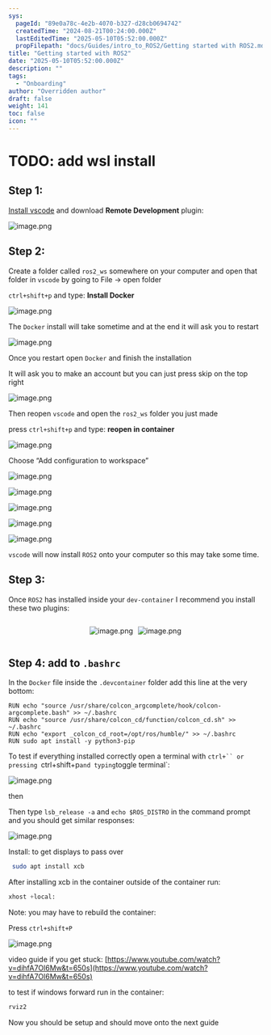 ```yaml
---
sys:
  pageId: "89e0a78c-4e2b-4070-b327-d28cb0694742"
  createdTime: "2024-08-21T00:24:00.000Z"
  lastEditedTime: "2025-05-10T05:52:00.000Z"
  propFilepath: "docs/Guides/intro_to_ROS2/Getting started with ROS2.md"
title: "Getting started with ROS2"
date: "2025-05-10T05:52:00.000Z"
description: ""
tags:
  - "Onboarding"
author: "Overridden author"
draft: false
weight: 141
toc: false
icon: ""
---
```


# TODO: add wsl install

## Step 1:

[Install vscode](https://code.visualstudio.com/download) and download **Remote Development** plugin:

![image.png](https://prod-files-secure.s3.us-west-2.amazonaws.com/d518164a-d88e-44d1-a4ee-3adb3bd8bce0/efb52993-1881-4a40-b95e-6f020334f022/image.png?X-Amz-Algorithm=AWS4-HMAC-SHA256&X-Amz-Content-Sha256=UNSIGNED-PAYLOAD&X-Amz-Credential=ASIAZI2LB466QZS3ELVZ%2F20250513%2Fus-west-2%2Fs3%2Faws4_request&X-Amz-Date=20250513T081229Z&X-Amz-Expires=3600&X-Amz-Security-Token=IQoJb3JpZ2luX2VjEEAaCXVzLXdlc3QtMiJIMEYCIQD84c4bpnCWuMEtGXtQnMoTG0X2rH7MjyNias7q%2BAzq%2FQIhAOgZpEvO2q0ihlp9xHxYd2h7jhLTWgyREJRExjOiuPNFKogECOn%2F%2F%2F%2F%2F%2F%2F%2F%2F%2FwEQABoMNjM3NDIzMTgzODA1IgyizHaVpJJG3g%2BEwyYq3AM5Vq7gJfNB3tUPppGMrRv89VyhmHkZaXI%2F5Ssyxkw8hrZa8VW%2BB5xY0z1IYko%2FAV6xDlyhuWI%2B0czTk72JGRX1uMbA4GN87Hye0fEOqLtHqgVH2wEA2yvXeNeD3DetUBZ2TEa%2BC84Fr2vd0QB0yk2vpa%2BOfRXZ7bin29snaTpCld3dY6QBr0pVZQyz3%2BwF15QJm1Uc2Vk1JdjDBtQT34vvF7dmoBmpWi25Bi9WNKzVLAtig0TIHWDdN2k1phSpEBrXS3V%2FMeCM9AiyM7ogRHn8J2daZJx3dWKqBSnloY7YcWWWcamEdgrP879fgTtLgcAYWsb9muzBeAFvc70cDOZbGIzi9sDOQZKwL%2Fs%2B9jklDxPtdqsnMLIke%2BfE%2BOc64iBKnaoL3pjPnZvEEZIm4Zs10o6v6wZUo7JcZqDQm4xDDaxx4Yei8Yz3CPqIxPpCJ7DHW6uT8nb1lR7%2FaeQyLIE9CFRnYOyM%2BT9RnKGqnUsvF49SSLV92nf7DPTZFgP4jmssJzRNYyFwQN4PwnzbNhwXKwRUvhmYv%2BfENMQiFK%2BFhSN14ERBSxFz1ySCNLvxID1dBFVnImvhYliJE%2BpLkgsTlcgJepuWAdYRz9cLI4HnVw8YgObdY5%2FGabdsgTCs8ovBBjqkAbhTYceSw2Vpw0B7Fc24YdaK3y9fjLF%2FOSSMydPgilN8MXSb%2FhKyivCbhPduCkvA9fR7RsliDfQFezsKS9UlddxZa9pFg1xQON6u3cCt8T750StG6delu1b2hsgtZAEhMPeUJ74a3DMIX3krbz60ZCy0v06fYDAxXxc5lqseqi6me5LE4ccZeqyppEWrxlSh6mBx3yrUjOGgdUAU4DgyTJPnuzj3&X-Amz-Signature=63fa51c2e52288abd0f885626f55fb25934635065f24f93559024dda1614caf8&X-Amz-SignedHeaders=host&x-id=GetObject)

## Step 2:

Create a folder called `ros2_ws` somewhere on your computer and open that folder in `vscode` by going to File → open folder 

`ctrl+shift+p` and type: **Install Docker**

![image.png](https://prod-files-secure.s3.us-west-2.amazonaws.com/d518164a-d88e-44d1-a4ee-3adb3bd8bce0/2269dc0e-1cd5-47ff-bceb-c04ad9b2eab0/image.png?X-Amz-Algorithm=AWS4-HMAC-SHA256&X-Amz-Content-Sha256=UNSIGNED-PAYLOAD&X-Amz-Credential=ASIAZI2LB466QZS3ELVZ%2F20250513%2Fus-west-2%2Fs3%2Faws4_request&X-Amz-Date=20250513T081229Z&X-Amz-Expires=3600&X-Amz-Security-Token=IQoJb3JpZ2luX2VjEEAaCXVzLXdlc3QtMiJIMEYCIQD84c4bpnCWuMEtGXtQnMoTG0X2rH7MjyNias7q%2BAzq%2FQIhAOgZpEvO2q0ihlp9xHxYd2h7jhLTWgyREJRExjOiuPNFKogECOn%2F%2F%2F%2F%2F%2F%2F%2F%2F%2FwEQABoMNjM3NDIzMTgzODA1IgyizHaVpJJG3g%2BEwyYq3AM5Vq7gJfNB3tUPppGMrRv89VyhmHkZaXI%2F5Ssyxkw8hrZa8VW%2BB5xY0z1IYko%2FAV6xDlyhuWI%2B0czTk72JGRX1uMbA4GN87Hye0fEOqLtHqgVH2wEA2yvXeNeD3DetUBZ2TEa%2BC84Fr2vd0QB0yk2vpa%2BOfRXZ7bin29snaTpCld3dY6QBr0pVZQyz3%2BwF15QJm1Uc2Vk1JdjDBtQT34vvF7dmoBmpWi25Bi9WNKzVLAtig0TIHWDdN2k1phSpEBrXS3V%2FMeCM9AiyM7ogRHn8J2daZJx3dWKqBSnloY7YcWWWcamEdgrP879fgTtLgcAYWsb9muzBeAFvc70cDOZbGIzi9sDOQZKwL%2Fs%2B9jklDxPtdqsnMLIke%2BfE%2BOc64iBKnaoL3pjPnZvEEZIm4Zs10o6v6wZUo7JcZqDQm4xDDaxx4Yei8Yz3CPqIxPpCJ7DHW6uT8nb1lR7%2FaeQyLIE9CFRnYOyM%2BT9RnKGqnUsvF49SSLV92nf7DPTZFgP4jmssJzRNYyFwQN4PwnzbNhwXKwRUvhmYv%2BfENMQiFK%2BFhSN14ERBSxFz1ySCNLvxID1dBFVnImvhYliJE%2BpLkgsTlcgJepuWAdYRz9cLI4HnVw8YgObdY5%2FGabdsgTCs8ovBBjqkAbhTYceSw2Vpw0B7Fc24YdaK3y9fjLF%2FOSSMydPgilN8MXSb%2FhKyivCbhPduCkvA9fR7RsliDfQFezsKS9UlddxZa9pFg1xQON6u3cCt8T750StG6delu1b2hsgtZAEhMPeUJ74a3DMIX3krbz60ZCy0v06fYDAxXxc5lqseqi6me5LE4ccZeqyppEWrxlSh6mBx3yrUjOGgdUAU4DgyTJPnuzj3&X-Amz-Signature=65cf83d44cf23400a12a82daff81ff40d0794154bf67f77548dbe9e81e942aea&X-Amz-SignedHeaders=host&x-id=GetObject)

The `Docker` install will take sometime and at the end it will ask you to restart

![image.png](https://prod-files-secure.s3.us-west-2.amazonaws.com/d518164a-d88e-44d1-a4ee-3adb3bd8bce0/ed233f78-be33-4b1f-b89c-9c346c0e961e/image.png?X-Amz-Algorithm=AWS4-HMAC-SHA256&X-Amz-Content-Sha256=UNSIGNED-PAYLOAD&X-Amz-Credential=ASIAZI2LB466QZS3ELVZ%2F20250513%2Fus-west-2%2Fs3%2Faws4_request&X-Amz-Date=20250513T081229Z&X-Amz-Expires=3600&X-Amz-Security-Token=IQoJb3JpZ2luX2VjEEAaCXVzLXdlc3QtMiJIMEYCIQD84c4bpnCWuMEtGXtQnMoTG0X2rH7MjyNias7q%2BAzq%2FQIhAOgZpEvO2q0ihlp9xHxYd2h7jhLTWgyREJRExjOiuPNFKogECOn%2F%2F%2F%2F%2F%2F%2F%2F%2F%2FwEQABoMNjM3NDIzMTgzODA1IgyizHaVpJJG3g%2BEwyYq3AM5Vq7gJfNB3tUPppGMrRv89VyhmHkZaXI%2F5Ssyxkw8hrZa8VW%2BB5xY0z1IYko%2FAV6xDlyhuWI%2B0czTk72JGRX1uMbA4GN87Hye0fEOqLtHqgVH2wEA2yvXeNeD3DetUBZ2TEa%2BC84Fr2vd0QB0yk2vpa%2BOfRXZ7bin29snaTpCld3dY6QBr0pVZQyz3%2BwF15QJm1Uc2Vk1JdjDBtQT34vvF7dmoBmpWi25Bi9WNKzVLAtig0TIHWDdN2k1phSpEBrXS3V%2FMeCM9AiyM7ogRHn8J2daZJx3dWKqBSnloY7YcWWWcamEdgrP879fgTtLgcAYWsb9muzBeAFvc70cDOZbGIzi9sDOQZKwL%2Fs%2B9jklDxPtdqsnMLIke%2BfE%2BOc64iBKnaoL3pjPnZvEEZIm4Zs10o6v6wZUo7JcZqDQm4xDDaxx4Yei8Yz3CPqIxPpCJ7DHW6uT8nb1lR7%2FaeQyLIE9CFRnYOyM%2BT9RnKGqnUsvF49SSLV92nf7DPTZFgP4jmssJzRNYyFwQN4PwnzbNhwXKwRUvhmYv%2BfENMQiFK%2BFhSN14ERBSxFz1ySCNLvxID1dBFVnImvhYliJE%2BpLkgsTlcgJepuWAdYRz9cLI4HnVw8YgObdY5%2FGabdsgTCs8ovBBjqkAbhTYceSw2Vpw0B7Fc24YdaK3y9fjLF%2FOSSMydPgilN8MXSb%2FhKyivCbhPduCkvA9fR7RsliDfQFezsKS9UlddxZa9pFg1xQON6u3cCt8T750StG6delu1b2hsgtZAEhMPeUJ74a3DMIX3krbz60ZCy0v06fYDAxXxc5lqseqi6me5LE4ccZeqyppEWrxlSh6mBx3yrUjOGgdUAU4DgyTJPnuzj3&X-Amz-Signature=2236afc39249832d1f4f25b4861a39e56cd730d4a16c03073d59fc54f87a37a3&X-Amz-SignedHeaders=host&x-id=GetObject)

Once you restart open `Docker` and finish the installation

It will ask you to make an account but you can just press skip on the top right

![image.png](https://prod-files-secure.s3.us-west-2.amazonaws.com/d518164a-d88e-44d1-a4ee-3adb3bd8bce0/21010ad9-1659-4fd9-9f59-9932a09b2a3d/image.png?X-Amz-Algorithm=AWS4-HMAC-SHA256&X-Amz-Content-Sha256=UNSIGNED-PAYLOAD&X-Amz-Credential=ASIAZI2LB466QZS3ELVZ%2F20250513%2Fus-west-2%2Fs3%2Faws4_request&X-Amz-Date=20250513T081229Z&X-Amz-Expires=3600&X-Amz-Security-Token=IQoJb3JpZ2luX2VjEEAaCXVzLXdlc3QtMiJIMEYCIQD84c4bpnCWuMEtGXtQnMoTG0X2rH7MjyNias7q%2BAzq%2FQIhAOgZpEvO2q0ihlp9xHxYd2h7jhLTWgyREJRExjOiuPNFKogECOn%2F%2F%2F%2F%2F%2F%2F%2F%2F%2FwEQABoMNjM3NDIzMTgzODA1IgyizHaVpJJG3g%2BEwyYq3AM5Vq7gJfNB3tUPppGMrRv89VyhmHkZaXI%2F5Ssyxkw8hrZa8VW%2BB5xY0z1IYko%2FAV6xDlyhuWI%2B0czTk72JGRX1uMbA4GN87Hye0fEOqLtHqgVH2wEA2yvXeNeD3DetUBZ2TEa%2BC84Fr2vd0QB0yk2vpa%2BOfRXZ7bin29snaTpCld3dY6QBr0pVZQyz3%2BwF15QJm1Uc2Vk1JdjDBtQT34vvF7dmoBmpWi25Bi9WNKzVLAtig0TIHWDdN2k1phSpEBrXS3V%2FMeCM9AiyM7ogRHn8J2daZJx3dWKqBSnloY7YcWWWcamEdgrP879fgTtLgcAYWsb9muzBeAFvc70cDOZbGIzi9sDOQZKwL%2Fs%2B9jklDxPtdqsnMLIke%2BfE%2BOc64iBKnaoL3pjPnZvEEZIm4Zs10o6v6wZUo7JcZqDQm4xDDaxx4Yei8Yz3CPqIxPpCJ7DHW6uT8nb1lR7%2FaeQyLIE9CFRnYOyM%2BT9RnKGqnUsvF49SSLV92nf7DPTZFgP4jmssJzRNYyFwQN4PwnzbNhwXKwRUvhmYv%2BfENMQiFK%2BFhSN14ERBSxFz1ySCNLvxID1dBFVnImvhYliJE%2BpLkgsTlcgJepuWAdYRz9cLI4HnVw8YgObdY5%2FGabdsgTCs8ovBBjqkAbhTYceSw2Vpw0B7Fc24YdaK3y9fjLF%2FOSSMydPgilN8MXSb%2FhKyivCbhPduCkvA9fR7RsliDfQFezsKS9UlddxZa9pFg1xQON6u3cCt8T750StG6delu1b2hsgtZAEhMPeUJ74a3DMIX3krbz60ZCy0v06fYDAxXxc5lqseqi6me5LE4ccZeqyppEWrxlSh6mBx3yrUjOGgdUAU4DgyTJPnuzj3&X-Amz-Signature=126bf1905b081fe517bfc72e88bf495cf8dc32e9c3aa93b66a8abb5716f0e3eb&X-Amz-SignedHeaders=host&x-id=GetObject)

Then reopen `vscode` and open the `ros2_ws` folder you just made

press `ctrl+shift+p` and type: **reopen in container**

![image.png](https://prod-files-secure.s3.us-west-2.amazonaws.com/d518164a-d88e-44d1-a4ee-3adb3bd8bce0/4e93b8c2-41ad-488c-8095-c74205196118/image.png?X-Amz-Algorithm=AWS4-HMAC-SHA256&X-Amz-Content-Sha256=UNSIGNED-PAYLOAD&X-Amz-Credential=ASIAZI2LB466QZS3ELVZ%2F20250513%2Fus-west-2%2Fs3%2Faws4_request&X-Amz-Date=20250513T081229Z&X-Amz-Expires=3600&X-Amz-Security-Token=IQoJb3JpZ2luX2VjEEAaCXVzLXdlc3QtMiJIMEYCIQD84c4bpnCWuMEtGXtQnMoTG0X2rH7MjyNias7q%2BAzq%2FQIhAOgZpEvO2q0ihlp9xHxYd2h7jhLTWgyREJRExjOiuPNFKogECOn%2F%2F%2F%2F%2F%2F%2F%2F%2F%2FwEQABoMNjM3NDIzMTgzODA1IgyizHaVpJJG3g%2BEwyYq3AM5Vq7gJfNB3tUPppGMrRv89VyhmHkZaXI%2F5Ssyxkw8hrZa8VW%2BB5xY0z1IYko%2FAV6xDlyhuWI%2B0czTk72JGRX1uMbA4GN87Hye0fEOqLtHqgVH2wEA2yvXeNeD3DetUBZ2TEa%2BC84Fr2vd0QB0yk2vpa%2BOfRXZ7bin29snaTpCld3dY6QBr0pVZQyz3%2BwF15QJm1Uc2Vk1JdjDBtQT34vvF7dmoBmpWi25Bi9WNKzVLAtig0TIHWDdN2k1phSpEBrXS3V%2FMeCM9AiyM7ogRHn8J2daZJx3dWKqBSnloY7YcWWWcamEdgrP879fgTtLgcAYWsb9muzBeAFvc70cDOZbGIzi9sDOQZKwL%2Fs%2B9jklDxPtdqsnMLIke%2BfE%2BOc64iBKnaoL3pjPnZvEEZIm4Zs10o6v6wZUo7JcZqDQm4xDDaxx4Yei8Yz3CPqIxPpCJ7DHW6uT8nb1lR7%2FaeQyLIE9CFRnYOyM%2BT9RnKGqnUsvF49SSLV92nf7DPTZFgP4jmssJzRNYyFwQN4PwnzbNhwXKwRUvhmYv%2BfENMQiFK%2BFhSN14ERBSxFz1ySCNLvxID1dBFVnImvhYliJE%2BpLkgsTlcgJepuWAdYRz9cLI4HnVw8YgObdY5%2FGabdsgTCs8ovBBjqkAbhTYceSw2Vpw0B7Fc24YdaK3y9fjLF%2FOSSMydPgilN8MXSb%2FhKyivCbhPduCkvA9fR7RsliDfQFezsKS9UlddxZa9pFg1xQON6u3cCt8T750StG6delu1b2hsgtZAEhMPeUJ74a3DMIX3krbz60ZCy0v06fYDAxXxc5lqseqi6me5LE4ccZeqyppEWrxlSh6mBx3yrUjOGgdUAU4DgyTJPnuzj3&X-Amz-Signature=9086f3d7405dcbde7ebbe5e92ac4f4ea9cc92f5694a8b8a7dbbd96ab23f033b3&X-Amz-SignedHeaders=host&x-id=GetObject)

Choose “Add configuration to workspace”

![image.png](https://prod-files-secure.s3.us-west-2.amazonaws.com/d518164a-d88e-44d1-a4ee-3adb3bd8bce0/9560b282-5060-4989-ba37-97e7b2c22476/image.png?X-Amz-Algorithm=AWS4-HMAC-SHA256&X-Amz-Content-Sha256=UNSIGNED-PAYLOAD&X-Amz-Credential=ASIAZI2LB466QZS3ELVZ%2F20250513%2Fus-west-2%2Fs3%2Faws4_request&X-Amz-Date=20250513T081229Z&X-Amz-Expires=3600&X-Amz-Security-Token=IQoJb3JpZ2luX2VjEEAaCXVzLXdlc3QtMiJIMEYCIQD84c4bpnCWuMEtGXtQnMoTG0X2rH7MjyNias7q%2BAzq%2FQIhAOgZpEvO2q0ihlp9xHxYd2h7jhLTWgyREJRExjOiuPNFKogECOn%2F%2F%2F%2F%2F%2F%2F%2F%2F%2FwEQABoMNjM3NDIzMTgzODA1IgyizHaVpJJG3g%2BEwyYq3AM5Vq7gJfNB3tUPppGMrRv89VyhmHkZaXI%2F5Ssyxkw8hrZa8VW%2BB5xY0z1IYko%2FAV6xDlyhuWI%2B0czTk72JGRX1uMbA4GN87Hye0fEOqLtHqgVH2wEA2yvXeNeD3DetUBZ2TEa%2BC84Fr2vd0QB0yk2vpa%2BOfRXZ7bin29snaTpCld3dY6QBr0pVZQyz3%2BwF15QJm1Uc2Vk1JdjDBtQT34vvF7dmoBmpWi25Bi9WNKzVLAtig0TIHWDdN2k1phSpEBrXS3V%2FMeCM9AiyM7ogRHn8J2daZJx3dWKqBSnloY7YcWWWcamEdgrP879fgTtLgcAYWsb9muzBeAFvc70cDOZbGIzi9sDOQZKwL%2Fs%2B9jklDxPtdqsnMLIke%2BfE%2BOc64iBKnaoL3pjPnZvEEZIm4Zs10o6v6wZUo7JcZqDQm4xDDaxx4Yei8Yz3CPqIxPpCJ7DHW6uT8nb1lR7%2FaeQyLIE9CFRnYOyM%2BT9RnKGqnUsvF49SSLV92nf7DPTZFgP4jmssJzRNYyFwQN4PwnzbNhwXKwRUvhmYv%2BfENMQiFK%2BFhSN14ERBSxFz1ySCNLvxID1dBFVnImvhYliJE%2BpLkgsTlcgJepuWAdYRz9cLI4HnVw8YgObdY5%2FGabdsgTCs8ovBBjqkAbhTYceSw2Vpw0B7Fc24YdaK3y9fjLF%2FOSSMydPgilN8MXSb%2FhKyivCbhPduCkvA9fR7RsliDfQFezsKS9UlddxZa9pFg1xQON6u3cCt8T750StG6delu1b2hsgtZAEhMPeUJ74a3DMIX3krbz60ZCy0v06fYDAxXxc5lqseqi6me5LE4ccZeqyppEWrxlSh6mBx3yrUjOGgdUAU4DgyTJPnuzj3&X-Amz-Signature=051f2fb8916a804901c1676d8fc7fb4c922267ab1a8db7ec15542c9993cd92b7&X-Amz-SignedHeaders=host&x-id=GetObject)

![image.png](https://prod-files-secure.s3.us-west-2.amazonaws.com/d518164a-d88e-44d1-a4ee-3adb3bd8bce0/2ee63f81-886b-48e8-a553-dc6e5eac99e4/image.png?X-Amz-Algorithm=AWS4-HMAC-SHA256&X-Amz-Content-Sha256=UNSIGNED-PAYLOAD&X-Amz-Credential=ASIAZI2LB466QZS3ELVZ%2F20250513%2Fus-west-2%2Fs3%2Faws4_request&X-Amz-Date=20250513T081229Z&X-Amz-Expires=3600&X-Amz-Security-Token=IQoJb3JpZ2luX2VjEEAaCXVzLXdlc3QtMiJIMEYCIQD84c4bpnCWuMEtGXtQnMoTG0X2rH7MjyNias7q%2BAzq%2FQIhAOgZpEvO2q0ihlp9xHxYd2h7jhLTWgyREJRExjOiuPNFKogECOn%2F%2F%2F%2F%2F%2F%2F%2F%2F%2FwEQABoMNjM3NDIzMTgzODA1IgyizHaVpJJG3g%2BEwyYq3AM5Vq7gJfNB3tUPppGMrRv89VyhmHkZaXI%2F5Ssyxkw8hrZa8VW%2BB5xY0z1IYko%2FAV6xDlyhuWI%2B0czTk72JGRX1uMbA4GN87Hye0fEOqLtHqgVH2wEA2yvXeNeD3DetUBZ2TEa%2BC84Fr2vd0QB0yk2vpa%2BOfRXZ7bin29snaTpCld3dY6QBr0pVZQyz3%2BwF15QJm1Uc2Vk1JdjDBtQT34vvF7dmoBmpWi25Bi9WNKzVLAtig0TIHWDdN2k1phSpEBrXS3V%2FMeCM9AiyM7ogRHn8J2daZJx3dWKqBSnloY7YcWWWcamEdgrP879fgTtLgcAYWsb9muzBeAFvc70cDOZbGIzi9sDOQZKwL%2Fs%2B9jklDxPtdqsnMLIke%2BfE%2BOc64iBKnaoL3pjPnZvEEZIm4Zs10o6v6wZUo7JcZqDQm4xDDaxx4Yei8Yz3CPqIxPpCJ7DHW6uT8nb1lR7%2FaeQyLIE9CFRnYOyM%2BT9RnKGqnUsvF49SSLV92nf7DPTZFgP4jmssJzRNYyFwQN4PwnzbNhwXKwRUvhmYv%2BfENMQiFK%2BFhSN14ERBSxFz1ySCNLvxID1dBFVnImvhYliJE%2BpLkgsTlcgJepuWAdYRz9cLI4HnVw8YgObdY5%2FGabdsgTCs8ovBBjqkAbhTYceSw2Vpw0B7Fc24YdaK3y9fjLF%2FOSSMydPgilN8MXSb%2FhKyivCbhPduCkvA9fR7RsliDfQFezsKS9UlddxZa9pFg1xQON6u3cCt8T750StG6delu1b2hsgtZAEhMPeUJ74a3DMIX3krbz60ZCy0v06fYDAxXxc5lqseqi6me5LE4ccZeqyppEWrxlSh6mBx3yrUjOGgdUAU4DgyTJPnuzj3&X-Amz-Signature=f25300c29ce02cea74013bcd0c2f5cd1a7d60b8c398841a6c2c51c8ecd57eb45&X-Amz-SignedHeaders=host&x-id=GetObject)

![image.png](https://prod-files-secure.s3.us-west-2.amazonaws.com/d518164a-d88e-44d1-a4ee-3adb3bd8bce0/ae1580b2-b048-407e-aed9-b584224a7a04/image.png?X-Amz-Algorithm=AWS4-HMAC-SHA256&X-Amz-Content-Sha256=UNSIGNED-PAYLOAD&X-Amz-Credential=ASIAZI2LB466QZS3ELVZ%2F20250513%2Fus-west-2%2Fs3%2Faws4_request&X-Amz-Date=20250513T081229Z&X-Amz-Expires=3600&X-Amz-Security-Token=IQoJb3JpZ2luX2VjEEAaCXVzLXdlc3QtMiJIMEYCIQD84c4bpnCWuMEtGXtQnMoTG0X2rH7MjyNias7q%2BAzq%2FQIhAOgZpEvO2q0ihlp9xHxYd2h7jhLTWgyREJRExjOiuPNFKogECOn%2F%2F%2F%2F%2F%2F%2F%2F%2F%2FwEQABoMNjM3NDIzMTgzODA1IgyizHaVpJJG3g%2BEwyYq3AM5Vq7gJfNB3tUPppGMrRv89VyhmHkZaXI%2F5Ssyxkw8hrZa8VW%2BB5xY0z1IYko%2FAV6xDlyhuWI%2B0czTk72JGRX1uMbA4GN87Hye0fEOqLtHqgVH2wEA2yvXeNeD3DetUBZ2TEa%2BC84Fr2vd0QB0yk2vpa%2BOfRXZ7bin29snaTpCld3dY6QBr0pVZQyz3%2BwF15QJm1Uc2Vk1JdjDBtQT34vvF7dmoBmpWi25Bi9WNKzVLAtig0TIHWDdN2k1phSpEBrXS3V%2FMeCM9AiyM7ogRHn8J2daZJx3dWKqBSnloY7YcWWWcamEdgrP879fgTtLgcAYWsb9muzBeAFvc70cDOZbGIzi9sDOQZKwL%2Fs%2B9jklDxPtdqsnMLIke%2BfE%2BOc64iBKnaoL3pjPnZvEEZIm4Zs10o6v6wZUo7JcZqDQm4xDDaxx4Yei8Yz3CPqIxPpCJ7DHW6uT8nb1lR7%2FaeQyLIE9CFRnYOyM%2BT9RnKGqnUsvF49SSLV92nf7DPTZFgP4jmssJzRNYyFwQN4PwnzbNhwXKwRUvhmYv%2BfENMQiFK%2BFhSN14ERBSxFz1ySCNLvxID1dBFVnImvhYliJE%2BpLkgsTlcgJepuWAdYRz9cLI4HnVw8YgObdY5%2FGabdsgTCs8ovBBjqkAbhTYceSw2Vpw0B7Fc24YdaK3y9fjLF%2FOSSMydPgilN8MXSb%2FhKyivCbhPduCkvA9fR7RsliDfQFezsKS9UlddxZa9pFg1xQON6u3cCt8T750StG6delu1b2hsgtZAEhMPeUJ74a3DMIX3krbz60ZCy0v06fYDAxXxc5lqseqi6me5LE4ccZeqyppEWrxlSh6mBx3yrUjOGgdUAU4DgyTJPnuzj3&X-Amz-Signature=e17ea5aef27159d818174b56a56ea56d1608b29a33a5e16bc3b87b142631cabe&X-Amz-SignedHeaders=host&x-id=GetObject)

![image.png](https://prod-files-secure.s3.us-west-2.amazonaws.com/d518164a-d88e-44d1-a4ee-3adb3bd8bce0/53255b28-f75e-430f-b9e3-c0ac8577e42b/image.png?X-Amz-Algorithm=AWS4-HMAC-SHA256&X-Amz-Content-Sha256=UNSIGNED-PAYLOAD&X-Amz-Credential=ASIAZI2LB466QZS3ELVZ%2F20250513%2Fus-west-2%2Fs3%2Faws4_request&X-Amz-Date=20250513T081229Z&X-Amz-Expires=3600&X-Amz-Security-Token=IQoJb3JpZ2luX2VjEEAaCXVzLXdlc3QtMiJIMEYCIQD84c4bpnCWuMEtGXtQnMoTG0X2rH7MjyNias7q%2BAzq%2FQIhAOgZpEvO2q0ihlp9xHxYd2h7jhLTWgyREJRExjOiuPNFKogECOn%2F%2F%2F%2F%2F%2F%2F%2F%2F%2FwEQABoMNjM3NDIzMTgzODA1IgyizHaVpJJG3g%2BEwyYq3AM5Vq7gJfNB3tUPppGMrRv89VyhmHkZaXI%2F5Ssyxkw8hrZa8VW%2BB5xY0z1IYko%2FAV6xDlyhuWI%2B0czTk72JGRX1uMbA4GN87Hye0fEOqLtHqgVH2wEA2yvXeNeD3DetUBZ2TEa%2BC84Fr2vd0QB0yk2vpa%2BOfRXZ7bin29snaTpCld3dY6QBr0pVZQyz3%2BwF15QJm1Uc2Vk1JdjDBtQT34vvF7dmoBmpWi25Bi9WNKzVLAtig0TIHWDdN2k1phSpEBrXS3V%2FMeCM9AiyM7ogRHn8J2daZJx3dWKqBSnloY7YcWWWcamEdgrP879fgTtLgcAYWsb9muzBeAFvc70cDOZbGIzi9sDOQZKwL%2Fs%2B9jklDxPtdqsnMLIke%2BfE%2BOc64iBKnaoL3pjPnZvEEZIm4Zs10o6v6wZUo7JcZqDQm4xDDaxx4Yei8Yz3CPqIxPpCJ7DHW6uT8nb1lR7%2FaeQyLIE9CFRnYOyM%2BT9RnKGqnUsvF49SSLV92nf7DPTZFgP4jmssJzRNYyFwQN4PwnzbNhwXKwRUvhmYv%2BfENMQiFK%2BFhSN14ERBSxFz1ySCNLvxID1dBFVnImvhYliJE%2BpLkgsTlcgJepuWAdYRz9cLI4HnVw8YgObdY5%2FGabdsgTCs8ovBBjqkAbhTYceSw2Vpw0B7Fc24YdaK3y9fjLF%2FOSSMydPgilN8MXSb%2FhKyivCbhPduCkvA9fR7RsliDfQFezsKS9UlddxZa9pFg1xQON6u3cCt8T750StG6delu1b2hsgtZAEhMPeUJ74a3DMIX3krbz60ZCy0v06fYDAxXxc5lqseqi6me5LE4ccZeqyppEWrxlSh6mBx3yrUjOGgdUAU4DgyTJPnuzj3&X-Amz-Signature=f248c86c90b10d87d92858a64f534a3818ea18ff01da64e0aab4bcfd1fcdaf13&X-Amz-SignedHeaders=host&x-id=GetObject)

![image.png](https://prod-files-secure.s3.us-west-2.amazonaws.com/d518164a-d88e-44d1-a4ee-3adb3bd8bce0/7c562767-5af9-4ffb-97d1-327bcdf4ee00/image.png?X-Amz-Algorithm=AWS4-HMAC-SHA256&X-Amz-Content-Sha256=UNSIGNED-PAYLOAD&X-Amz-Credential=ASIAZI2LB466QZS3ELVZ%2F20250513%2Fus-west-2%2Fs3%2Faws4_request&X-Amz-Date=20250513T081229Z&X-Amz-Expires=3600&X-Amz-Security-Token=IQoJb3JpZ2luX2VjEEAaCXVzLXdlc3QtMiJIMEYCIQD84c4bpnCWuMEtGXtQnMoTG0X2rH7MjyNias7q%2BAzq%2FQIhAOgZpEvO2q0ihlp9xHxYd2h7jhLTWgyREJRExjOiuPNFKogECOn%2F%2F%2F%2F%2F%2F%2F%2F%2F%2FwEQABoMNjM3NDIzMTgzODA1IgyizHaVpJJG3g%2BEwyYq3AM5Vq7gJfNB3tUPppGMrRv89VyhmHkZaXI%2F5Ssyxkw8hrZa8VW%2BB5xY0z1IYko%2FAV6xDlyhuWI%2B0czTk72JGRX1uMbA4GN87Hye0fEOqLtHqgVH2wEA2yvXeNeD3DetUBZ2TEa%2BC84Fr2vd0QB0yk2vpa%2BOfRXZ7bin29snaTpCld3dY6QBr0pVZQyz3%2BwF15QJm1Uc2Vk1JdjDBtQT34vvF7dmoBmpWi25Bi9WNKzVLAtig0TIHWDdN2k1phSpEBrXS3V%2FMeCM9AiyM7ogRHn8J2daZJx3dWKqBSnloY7YcWWWcamEdgrP879fgTtLgcAYWsb9muzBeAFvc70cDOZbGIzi9sDOQZKwL%2Fs%2B9jklDxPtdqsnMLIke%2BfE%2BOc64iBKnaoL3pjPnZvEEZIm4Zs10o6v6wZUo7JcZqDQm4xDDaxx4Yei8Yz3CPqIxPpCJ7DHW6uT8nb1lR7%2FaeQyLIE9CFRnYOyM%2BT9RnKGqnUsvF49SSLV92nf7DPTZFgP4jmssJzRNYyFwQN4PwnzbNhwXKwRUvhmYv%2BfENMQiFK%2BFhSN14ERBSxFz1ySCNLvxID1dBFVnImvhYliJE%2BpLkgsTlcgJepuWAdYRz9cLI4HnVw8YgObdY5%2FGabdsgTCs8ovBBjqkAbhTYceSw2Vpw0B7Fc24YdaK3y9fjLF%2FOSSMydPgilN8MXSb%2FhKyivCbhPduCkvA9fR7RsliDfQFezsKS9UlddxZa9pFg1xQON6u3cCt8T750StG6delu1b2hsgtZAEhMPeUJ74a3DMIX3krbz60ZCy0v06fYDAxXxc5lqseqi6me5LE4ccZeqyppEWrxlSh6mBx3yrUjOGgdUAU4DgyTJPnuzj3&X-Amz-Signature=25d635708f7a6285078f5696c880154ac11c35658e19443191ca4b9c3fb46c2c&X-Amz-SignedHeaders=host&x-id=GetObject)

`vscode` will now install `ROS2` onto your computer so this may take some time.

## Step 3:

Once `ROS2` has installed inside your `dev-container` I recommend you install these two plugins:

<div style="display: flex;flex-direction: row; column-gap:10px; max-width: 630px;justify-content: center;">
<div>

![image.png](https://prod-files-secure.s3.us-west-2.amazonaws.com/d518164a-d88e-44d1-a4ee-3adb3bd8bce0/3fc3d550-5a54-4ba1-ba6b-faa01cdb7369/image.png?X-Amz-Algorithm=AWS4-HMAC-SHA256&X-Amz-Content-Sha256=UNSIGNED-PAYLOAD&X-Amz-Credential=ASIAZI2LB466SXREEB73%2F20250513%2Fus-west-2%2Fs3%2Faws4_request&X-Amz-Date=20250513T081233Z&X-Amz-Expires=3600&X-Amz-Security-Token=IQoJb3JpZ2luX2VjEEAaCXVzLXdlc3QtMiJHMEUCIQDAsOgx7ZUINhRF%2B1Do4pjmsfCLNWGsQp%2BqJ39GWLXSDAIgWx6t8leBVePFc%2FMSWFQbK1PRZCPUvMib6jlE0gd2iccqiAQI6f%2F%2F%2F%2F%2F%2F%2F%2F%2F%2FARAAGgw2Mzc0MjMxODM4MDUiDDgkmNMSrnfJgksA%2BSrcAymHy5dpByFT9xf1eN4Mmkr8wKq8To7hJfqZmwRtXJVpE0rDtv%2BPFU3g03afW%2B0RKJKh9%2Bbqr07juEvHbeZlpjU2p9%2FTSZY4X6%2FPhu%2ByvvXWKwe4QcnkeZ22EDOUa%2F%2FYmrJ8aB8hWsp2EekgKIS5MtHoF3vatKG434x1Z5YOlUfDM3PXVKT04IQch8rHMrr0y%2BF1sbhcwf8y3V7zTs2mr8%2B%2FD8Ok4D32Af0QxLVQ9G%2FsTJKiZ6lyh%2FqNVzV5AdBKya7GCQukELkYzR5eih5wwwwspdNtriIWcPEYcXr3vw7ciqr%2Bf2%2B6pCkSzW%2BFBugYJtqHV46OxEWbXsGdQPw4yIKdEKnWEeydiwbMBedlR%2FFWjx4Et5Nw4rwTkzwbyELPjH8Uyz6qTudETifZJLy%2BW%2BQBRlb79azkciA7hpG760r82J5EgX3jHxvoPOlrcJHdpb3oXOrMvyi%2BnubWbrCTMjx0prUbranrZsX8HM02Xu3HMbP6DFy5ca3Rxzz%2Fpqxb7dMNNvmaFLrziZ2H3%2FIM9%2Bi%2BK3m5Wa8QVXmqkh0hQopBbYm1XZMnmV30ZvdfJQMhzwRg5S0CenTOsEhANQuIaXK2o5t7cTfqlmhZ8Uedam4oT10e7lSto3jeuy2yMIryi8EGOqUBVGxOJ4F46EKRrlO1C39gqrqlazMZdiI8s5ZiT%2Brn4PsUWTjo7qQ9F9tkGTXrn5pveUuyZUgmhDa0Bvf9yBgwx3y%2Bx6dffXUhzZ5pASK9t3ZWxQit8Tyr1H8w5PQ%2FJHSWKzZ9k0Y588BtBP3TtxUEjSH%2BrGk%2FPlIVyMVvHuJnfMC1LPaGMsghvJY41Xb4FrbhI5lK2JBV4P%2FW6HcNbUyEnY7Pmr22&X-Amz-Signature=9a4f491d2035bed7f1c314c8c376fd5abd5f976b9101b3b76d4358efc7dc9473&X-Amz-SignedHeaders=host&x-id=GetObject)

</div>
<div>

![image.png](https://prod-files-secure.s3.us-west-2.amazonaws.com/d518164a-d88e-44d1-a4ee-3adb3bd8bce0/d994cc66-13c2-4093-a5a3-f84cf4601a82/image.png?X-Amz-Algorithm=AWS4-HMAC-SHA256&X-Amz-Content-Sha256=UNSIGNED-PAYLOAD&X-Amz-Credential=ASIAZI2LB466TX5Q7WO5%2F20250513%2Fus-west-2%2Fs3%2Faws4_request&X-Amz-Date=20250513T081235Z&X-Amz-Expires=3600&X-Amz-Security-Token=IQoJb3JpZ2luX2VjEEAaCXVzLXdlc3QtMiJIMEYCIQDsJ4tUIXQvwBqKG62vFs0s9BMm9pviGTAD1q38H3R2UwIhAI6xcPCHqhyrASBFlntjWXP8DxyTPUDfIxgtm8kOnf1SKogECOn%2F%2F%2F%2F%2F%2F%2F%2F%2F%2FwEQABoMNjM3NDIzMTgzODA1Igy4v6j5qftOF5PjxYcq3AN9xq1pZ22xuJlHEQLK0nM0Mr%2Bg%2FPtVOCEtyGMFBqQWtixPvWFQ1moxA9WVfTxRpeMOyG0z49iIPpf61ErqbffFrcdAFkuo%2FgeEb4XY%2FWegogJi31i5XVSMbg4ux%2BazvJ%2BPlrsaz8NLjhYtfLP%2BYdmCYdb%2BDs%2F6vK20uadazIRrEvrtC5h3f8JBJo6oobhEIfFOnEu1XONaTIeF4Ez0BR%2FjixQfy3gPekpU1aBzFzQQbW5z5c80l4riFaALegbTYAgkJ1KRP%2FHOt7DTxCF4YRL6w%2BJGFCYARZyT7OaYCZIDqeoa%2F%2BH8NGKfHbwr576%2FTQw6dMkUe3K2ch10Zcr82%2Bi1vm3URy%2FcxWyFze1ee58gfv0t%2BtKZ5KcA8ndXbvDaQ64CODK%2FG8qFhcfcBYdCGdD29k8H14yv5LgFte3ITDup44NEN%2BxcMk%2FvxVYOGL1zIsIvAmpDSFTd2Y5qzwruU20yli6dddm3QUXkywhvD52FHXYFn2JJczN2gl31YdEULpzeMq6i8sMlMKR5H%2BT88t58PvLGIYqF7Ug6IUP9U5UMd3XpkBHyzOojSKW2GxYuX5oxgT2DY25MmPRNgI%2BiWFlEIkHnBLsME7ciUlPtP%2BYM9%2FmA78WRDyBCG86RkzCY8ovBBjqkATlaUYyWQULbCdGo4QcerGRqseGokNp%2BIcNHVClXbFQc18eLXKmhZYPR%2BbE4sYmNzG0IbS2MOJ4ikSc538zOPJSa8j%2BearRKTGP%2FT6N6meXMicnQHTPG5V5GIeCCLUKpA7KkLfp%2BAP1W6WQwhPxuRm9CJcTRXUzBmjbYHqVrmUsp6GXg2o8aC3Fb6OibhE9Q6%2FxGMx62EjPaUZQbH445BmUfxfGt&X-Amz-Signature=ebcda1992e49e3a8efcc6c3beb213f35a92bcaa378853afc3db5c42e78bf96b7&X-Amz-SignedHeaders=host&x-id=GetObject)

</div>
</div>

## Step 4: add to `.bashrc`

In the `Docker` file inside the `.devcontainer` folder add this line at the very bottom: 

```docker
RUN echo "source /usr/share/colcon_argcomplete/hook/colcon-argcomplete.bash" >> ~/.bashrc
RUN echo "source /usr/share/colcon_cd/function/colcon_cd.sh" >> ~/.bashrc
RUN echo "export _colcon_cd_root=/opt/ros/humble/" >> ~/.bashrc
RUN sudo apt install -y python3-pip 
```

To test if everything installed correctly open a terminal with `ctrl+`` or pressing `ctrl+shift+p` and typing `toggle terminal`:

![image.png](https://prod-files-secure.s3.us-west-2.amazonaws.com/d518164a-d88e-44d1-a4ee-3adb3bd8bce0/6a4943d8-b04e-4c02-9a58-775f3384d1a5/image.png?X-Amz-Algorithm=AWS4-HMAC-SHA256&X-Amz-Content-Sha256=UNSIGNED-PAYLOAD&X-Amz-Credential=ASIAZI2LB466QZS3ELVZ%2F20250513%2Fus-west-2%2Fs3%2Faws4_request&X-Amz-Date=20250513T081229Z&X-Amz-Expires=3600&X-Amz-Security-Token=IQoJb3JpZ2luX2VjEEAaCXVzLXdlc3QtMiJIMEYCIQD84c4bpnCWuMEtGXtQnMoTG0X2rH7MjyNias7q%2BAzq%2FQIhAOgZpEvO2q0ihlp9xHxYd2h7jhLTWgyREJRExjOiuPNFKogECOn%2F%2F%2F%2F%2F%2F%2F%2F%2F%2FwEQABoMNjM3NDIzMTgzODA1IgyizHaVpJJG3g%2BEwyYq3AM5Vq7gJfNB3tUPppGMrRv89VyhmHkZaXI%2F5Ssyxkw8hrZa8VW%2BB5xY0z1IYko%2FAV6xDlyhuWI%2B0czTk72JGRX1uMbA4GN87Hye0fEOqLtHqgVH2wEA2yvXeNeD3DetUBZ2TEa%2BC84Fr2vd0QB0yk2vpa%2BOfRXZ7bin29snaTpCld3dY6QBr0pVZQyz3%2BwF15QJm1Uc2Vk1JdjDBtQT34vvF7dmoBmpWi25Bi9WNKzVLAtig0TIHWDdN2k1phSpEBrXS3V%2FMeCM9AiyM7ogRHn8J2daZJx3dWKqBSnloY7YcWWWcamEdgrP879fgTtLgcAYWsb9muzBeAFvc70cDOZbGIzi9sDOQZKwL%2Fs%2B9jklDxPtdqsnMLIke%2BfE%2BOc64iBKnaoL3pjPnZvEEZIm4Zs10o6v6wZUo7JcZqDQm4xDDaxx4Yei8Yz3CPqIxPpCJ7DHW6uT8nb1lR7%2FaeQyLIE9CFRnYOyM%2BT9RnKGqnUsvF49SSLV92nf7DPTZFgP4jmssJzRNYyFwQN4PwnzbNhwXKwRUvhmYv%2BfENMQiFK%2BFhSN14ERBSxFz1ySCNLvxID1dBFVnImvhYliJE%2BpLkgsTlcgJepuWAdYRz9cLI4HnVw8YgObdY5%2FGabdsgTCs8ovBBjqkAbhTYceSw2Vpw0B7Fc24YdaK3y9fjLF%2FOSSMydPgilN8MXSb%2FhKyivCbhPduCkvA9fR7RsliDfQFezsKS9UlddxZa9pFg1xQON6u3cCt8T750StG6delu1b2hsgtZAEhMPeUJ74a3DMIX3krbz60ZCy0v06fYDAxXxc5lqseqi6me5LE4ccZeqyppEWrxlSh6mBx3yrUjOGgdUAU4DgyTJPnuzj3&X-Amz-Signature=44f0c94fc1497e5662b369ff960893ae5846c16086bdcf3fc1b7a698211e3ea9&X-Amz-SignedHeaders=host&x-id=GetObject)

then 

Then type `lsb_release -a` and `echo $ROS_DISTRO` in the command prompt and you should get similar responses:

![image.png](https://prod-files-secure.s3.us-west-2.amazonaws.com/d518164a-d88e-44d1-a4ee-3adb3bd8bce0/3e635dec-a805-4e85-8b9e-d000e5b71a4e/image.png?X-Amz-Algorithm=AWS4-HMAC-SHA256&X-Amz-Content-Sha256=UNSIGNED-PAYLOAD&X-Amz-Credential=ASIAZI2LB466QZS3ELVZ%2F20250513%2Fus-west-2%2Fs3%2Faws4_request&X-Amz-Date=20250513T081229Z&X-Amz-Expires=3600&X-Amz-Security-Token=IQoJb3JpZ2luX2VjEEAaCXVzLXdlc3QtMiJIMEYCIQD84c4bpnCWuMEtGXtQnMoTG0X2rH7MjyNias7q%2BAzq%2FQIhAOgZpEvO2q0ihlp9xHxYd2h7jhLTWgyREJRExjOiuPNFKogECOn%2F%2F%2F%2F%2F%2F%2F%2F%2F%2FwEQABoMNjM3NDIzMTgzODA1IgyizHaVpJJG3g%2BEwyYq3AM5Vq7gJfNB3tUPppGMrRv89VyhmHkZaXI%2F5Ssyxkw8hrZa8VW%2BB5xY0z1IYko%2FAV6xDlyhuWI%2B0czTk72JGRX1uMbA4GN87Hye0fEOqLtHqgVH2wEA2yvXeNeD3DetUBZ2TEa%2BC84Fr2vd0QB0yk2vpa%2BOfRXZ7bin29snaTpCld3dY6QBr0pVZQyz3%2BwF15QJm1Uc2Vk1JdjDBtQT34vvF7dmoBmpWi25Bi9WNKzVLAtig0TIHWDdN2k1phSpEBrXS3V%2FMeCM9AiyM7ogRHn8J2daZJx3dWKqBSnloY7YcWWWcamEdgrP879fgTtLgcAYWsb9muzBeAFvc70cDOZbGIzi9sDOQZKwL%2Fs%2B9jklDxPtdqsnMLIke%2BfE%2BOc64iBKnaoL3pjPnZvEEZIm4Zs10o6v6wZUo7JcZqDQm4xDDaxx4Yei8Yz3CPqIxPpCJ7DHW6uT8nb1lR7%2FaeQyLIE9CFRnYOyM%2BT9RnKGqnUsvF49SSLV92nf7DPTZFgP4jmssJzRNYyFwQN4PwnzbNhwXKwRUvhmYv%2BfENMQiFK%2BFhSN14ERBSxFz1ySCNLvxID1dBFVnImvhYliJE%2BpLkgsTlcgJepuWAdYRz9cLI4HnVw8YgObdY5%2FGabdsgTCs8ovBBjqkAbhTYceSw2Vpw0B7Fc24YdaK3y9fjLF%2FOSSMydPgilN8MXSb%2FhKyivCbhPduCkvA9fR7RsliDfQFezsKS9UlddxZa9pFg1xQON6u3cCt8T750StG6delu1b2hsgtZAEhMPeUJ74a3DMIX3krbz60ZCy0v06fYDAxXxc5lqseqi6me5LE4ccZeqyppEWrxlSh6mBx3yrUjOGgdUAU4DgyTJPnuzj3&X-Amz-Signature=14aec2eab8f8ee690de3ff688ee52acd8ab0c7b67b868c2ed577d76b014d99e3&X-Amz-SignedHeaders=host&x-id=GetObject)

Install:  to get displays to pass over

```bash
 sudo apt install xcb
```

After installing xcb in the container outside of the container run:

```python
xhost +local:
```

Note: you may have to rebuild the container:

Press `ctrl+shift+P`

![image.png](https://prod-files-secure.s3.us-west-2.amazonaws.com/d518164a-d88e-44d1-a4ee-3adb3bd8bce0/6c2be660-2618-4c38-9c26-53554f7a0b7b/image.png?X-Amz-Algorithm=AWS4-HMAC-SHA256&X-Amz-Content-Sha256=UNSIGNED-PAYLOAD&X-Amz-Credential=ASIAZI2LB466QZS3ELVZ%2F20250513%2Fus-west-2%2Fs3%2Faws4_request&X-Amz-Date=20250513T081229Z&X-Amz-Expires=3600&X-Amz-Security-Token=IQoJb3JpZ2luX2VjEEAaCXVzLXdlc3QtMiJIMEYCIQD84c4bpnCWuMEtGXtQnMoTG0X2rH7MjyNias7q%2BAzq%2FQIhAOgZpEvO2q0ihlp9xHxYd2h7jhLTWgyREJRExjOiuPNFKogECOn%2F%2F%2F%2F%2F%2F%2F%2F%2F%2FwEQABoMNjM3NDIzMTgzODA1IgyizHaVpJJG3g%2BEwyYq3AM5Vq7gJfNB3tUPppGMrRv89VyhmHkZaXI%2F5Ssyxkw8hrZa8VW%2BB5xY0z1IYko%2FAV6xDlyhuWI%2B0czTk72JGRX1uMbA4GN87Hye0fEOqLtHqgVH2wEA2yvXeNeD3DetUBZ2TEa%2BC84Fr2vd0QB0yk2vpa%2BOfRXZ7bin29snaTpCld3dY6QBr0pVZQyz3%2BwF15QJm1Uc2Vk1JdjDBtQT34vvF7dmoBmpWi25Bi9WNKzVLAtig0TIHWDdN2k1phSpEBrXS3V%2FMeCM9AiyM7ogRHn8J2daZJx3dWKqBSnloY7YcWWWcamEdgrP879fgTtLgcAYWsb9muzBeAFvc70cDOZbGIzi9sDOQZKwL%2Fs%2B9jklDxPtdqsnMLIke%2BfE%2BOc64iBKnaoL3pjPnZvEEZIm4Zs10o6v6wZUo7JcZqDQm4xDDaxx4Yei8Yz3CPqIxPpCJ7DHW6uT8nb1lR7%2FaeQyLIE9CFRnYOyM%2BT9RnKGqnUsvF49SSLV92nf7DPTZFgP4jmssJzRNYyFwQN4PwnzbNhwXKwRUvhmYv%2BfENMQiFK%2BFhSN14ERBSxFz1ySCNLvxID1dBFVnImvhYliJE%2BpLkgsTlcgJepuWAdYRz9cLI4HnVw8YgObdY5%2FGabdsgTCs8ovBBjqkAbhTYceSw2Vpw0B7Fc24YdaK3y9fjLF%2FOSSMydPgilN8MXSb%2FhKyivCbhPduCkvA9fR7RsliDfQFezsKS9UlddxZa9pFg1xQON6u3cCt8T750StG6delu1b2hsgtZAEhMPeUJ74a3DMIX3krbz60ZCy0v06fYDAxXxc5lqseqi6me5LE4ccZeqyppEWrxlSh6mBx3yrUjOGgdUAU4DgyTJPnuzj3&X-Amz-Signature=930ce2d474e4e48fc896141b6728595ad5e16a65a460b77f3bf0cac1ac91cf5c&X-Amz-SignedHeaders=host&x-id=GetObject)

video guide if you get stuck: [https://www.youtube.com/watch?v=dihfA7Ol6Mw&t=650s](https://www.youtube.com/watch?v=dihfA7Ol6Mw&t=650s)

to test if windows forward run in the container:

```bash
rviz2
```

Now you should be setup and should move onto the next guide 
